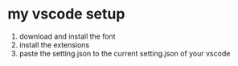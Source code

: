 # my vscode setup

1. download and install the font
2. install the extensions 
3. paste the setting.json to the current setting.json of your vscode

